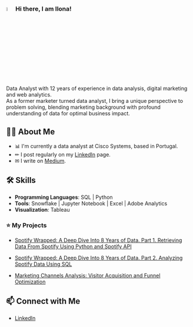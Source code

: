### <a href="https://www.gautamkrishnar.com/"><img src="https://media.giphy.com/media/hvRJCLFzcasrR4ia7z/giphy.gif" width="5%"></a>Hi there, I am Ilona!
Data Analyst with 12 years of experience in data analysis, digital marketing and web analytics. 
</br>
As a former marketer turned data analyst, I bring a unique perspective to problem solving, blending marketing background with profound understanding of data for optimal business impact.



## 🙋‍♀️ About Me

- 📊 I'm currently a data analyst at Cisco Systems, based in Portugal.
- ✏ I post regularly on my [LinkedIn](https://www.linkedin.com/in/ilonahetsevich/) page. 
- ✉ I write on [Medium](https://medium.com/@ihetsevi).

## 🛠 Skills
- **Programming Languages**: SQL | Python 
- **Tools**: Snowflake | Jupyter Notebook | Excel | Adobe Analytics
- **Visualization**: Tableau 

### ⭐ My Projects

- [Spotify Wrapped: A Deep Dive Into 8 Years of Data. Part 1. Retrieving Data From Spotify Using Python and Spotify API](https://github.com/ilonahetsevich/spotify-wrapped-part1-python/tree/main) 
- [Spotify Wrapped: A Deep Dive Into 8 Years of Data. Part 2. Analyzing Spotify Data Using SQL](https://github.com/ilonahetsevich/spotify-wrapped-part2-sql/tree/main) 

- [Marketing Channels Analysis: Visitor Acquisition and Funnel Optimization](https://github.com/ilonahetsevich/marketing-channels-analysis/blob/main/README.md)

## 📫 Connect with Me

- [LinkedIn](https://www.linkedin.com/in/ilonahetsevich/)



